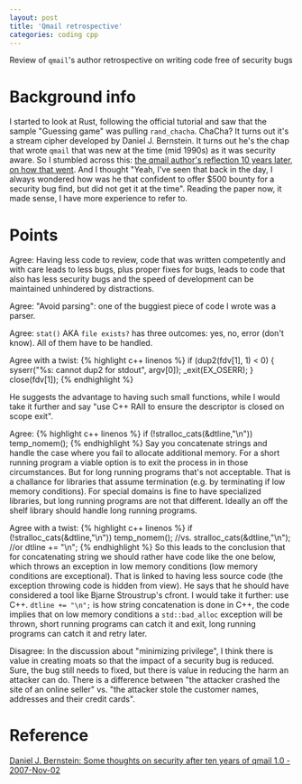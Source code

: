 ```yaml
---
layout: post
title: 'Qmail retrospective'
categories: coding cpp
---
```


Review of `qmail`'s author retrospective on writing code free of security bugs


# Background info

I started to look at Rust, following the official tutorial and saw that the
sample "Guessing game" was pulling `rand_chacha`. ChaCha? It turns out it's a
stream cipher developed by Daniel J. Bernstein. It turns out he's the chap that
wrote `qmail` that was new at the time (mid 1990s) as it was security aware. So
I stumbled across this: [the qmail author's reflection 10 years later, on how
that went][qmailsec]. And I thought "Yeah, I've seen that back in the day, I
always wondered how was he that confident to offer $500 bounty for a security
bug find, but did not get it at the time". Reading the paper now, it made
sense, I have more experience to refer to.


# Points

Agree: Having less code to review, code that was written competently and with
care leads to less bugs, plus proper fixes for bugs, leads to code that also
has less security bugs and the speed of development can be maintained
unhindered by distractions.

Agree: "Avoid parsing": one of the buggiest piece of code I wrote was a parser.

Agree: `stat()` AKA `file exists?` has three outcomes: yes, no, error (don't
know). All of them have to be handled.

Agree with a twist:
{% highlight c++ linenos %}
if (dup2(fdv[1], 1) < 0)
{
syserr("%s: cannot dup2 for stdout", argv[0]);
_exit(EX_OSERR);
}
close(fdv[1]);
{% endhighlight %}

He suggests the advantage to having such small functions, while I would take it
further and say "use C++ RAII to ensure the descriptor is closed on scope
exit".

Agree:
{% highlight c++ linenos %}
if (!stralloc_cats(&dtline,"\n")) temp_nomem();
{% endhighlight %}
Say you concatenate strings and handle the case where you fail to allocate
additional memory. For a short running program a viable option is to exit the
process in in those circumstances. But for long running programs that's not
acceptable. That is a challance for libraries that assume termination (e.g. by
terminating if low memory conditions). For special domains is fine to have
specialized libraries, but long running programs are not that different.
Ideally an off the shelf library should handle long running programs.

Agree with a twist:
{% highlight c++ linenos %}
if (!stralloc_cats(&dtline,"\n")) temp_nomem();
//vs.
stralloc_cats(&dtline,"\n");
//or
dtline += "\n";
{% endhighlight %}
So this leads to the conclusion that for concatenating string we should rather
have code like the one below, which throws an exception in low memory
conditions (low memory conditions are exceptional). That is linked to having
less source code (the exception throwing code is hidden from view). He says
that he should have considered a tool like Bjarne Stroustrup's cfront. I would
take it further: use C++. `dtline += "\n";` is how string concatenation is done
in C++, the code implies that on low memory conditions a `std::bad_alloc`
exception will be thrown, short running programs can catch it and exit, long
running programs can catch it and retry later.

Disagree: In the discussion about "minimizing privilege", I think there is
value in creating moats so that the impact of a security bug is reduced. Sure,
the bug still needs to fixed, but there is value in reducing the harm an
attacker can do. There is a difference between "the attacker crashed the site
of an online seller" vs. "the attacker stole the customer names, addresses and
their credit cards".

# Reference
[Daniel J. Bernstein: Some thoughts on security after ten years of qmail 1.0 - 2007-Nov-02][qmailsec]

[qmailsec]: https://cr.yp.to/qmail/qmailsec-20071101.pdf
